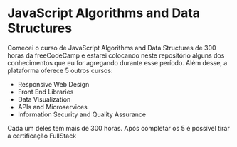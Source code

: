 # JavaScript Algorithms and Data Structures

Comecei o curso de JavaScript Algorithms and Data Structures de 300 horas da freeCodeCamp e estarei colocando neste repositório alguns dos conhecimentos que eu for agregando durante esse período. Além desse, a plataforma oferece 5 outros cursos:


- Responsive Web Design
- Front End Libraries
- Data Visualization
- APIs and Microservices
- Information Security and Quality Assurance

Cada um deles tem mais de 300 horas. Após completar os 5 é possível tirar a certificação FullStack

